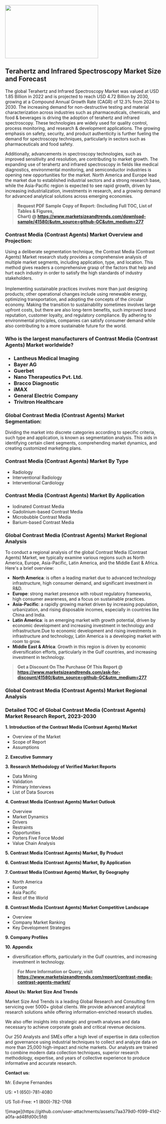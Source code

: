 <p><img class="alignnone size-medium wp-image-20088" src="https://ffe5etoiles.com/wp-content/uploads/2024/12/MST1-300x171.png" alt="" width="300" height="171" /></p><h2>Terahertz and Infrared Spectroscopy Market Size and Forecast</h2><p>The global Terahertz and Infrared Spectroscopy Market was valued at USD 1.85 Billion in 2022 and is projected to reach USD 4.72 Billion by 2030, growing at a Compound Annual Growth Rate (CAGR) of 12.3% from 2024 to 2030. The increasing demand for non-destructive testing and material characterization across industries such as pharmaceuticals, chemicals, and food & beverages is driving the adoption of terahertz and infrared spectroscopy. These technologies are widely used for quality control, process monitoring, and research & development applications. The growing emphasis on safety, security, and product authenticity is further fueling the demand for spectroscopy techniques, particularly in sectors such as pharmaceuticals and food safety.</p><p>Additionally, advancements in spectroscopy technologies, such as improved sensitivity and resolution, are contributing to market growth. The expanding use of terahertz and infrared spectroscopy in fields like medical diagnostics, environmental monitoring, and semiconductor industries is opening new opportunities for the market. North America and Europe lead the market due to established industrial sectors and a strong research base, while the Asia-Pacific region is expected to see rapid growth, driven by increasing industrialization, investments in research, and a growing demand for advanced analytical solutions across emerging economies.</p></p><blockquote id="" class=""><strong>Request PDF Sample Copy of Report: (Including Full TOC, List of Tables &amp; Figures, Chart)&nbsp;@&nbsp;<strong><a href="https://www.marketsizeandtrends.com/download-sample/41580/&utm_source=github-GC&utm_medium=277" target="_blank">https://www.marketsizeandtrends.com/download-sample/41580/&utm_source=github-GC&utm_medium=277</a></strong></strong></blockquote><h3 id="" class="">Contrast Media (Contrast Agents) Market&nbsp;Overview and Projection:</h3><p id="" class="">Using a deliberate segmentation technique, the Contrast Media (Contrast Agents) Market research study provides a comprehensive analysis of multiple market segments, including application, type, and location. This method gives readers a comprehensive grasp of the factors that help and hurt each industry in order to satisfy the high standards of industry stakeholders. <br /> <br />Implementing sustainable practices involves more than just designing products; other operational changes include using renewable energy, optimizing transportation, and adopting the concepts of the circular economy. Making the transition to sustainability sometimes involves large upfront costs, but there are also long-term benefits, such improved brand reputation, customer loyalty, and regulatory compliance. By adhering to environmental principles, companies can satisfy consumer demand while also contributing to a more sustainable future for the world.</p><h3 id="" class="">Who is the largest manufacturers of&nbsp;Contrast Media (Contrast Agents) Market worldwide?</h3><h3 class=""><p><ul><li>Lantheus Medical Imaging </li><li> Bayer AG </li><li> Guerbet </li><li> Nano Therapeutics Pvt. Ltd. </li><li> Bracco Diagnostic </li><li> iMAX </li><li> General Electric Company </li><li> Trivitron Healthcare</li></ul></p></h3><h3 id="" class="">Global&nbsp;Contrast Media (Contrast Agents) Market Segmentation:</h3><p id="" class="">Dividing the market into discrete categories according to specific criteria, such type and application, is known as segmentation analysis. This aids in identifying certain client segments, comprehending market dynamics, and creating customized marketing plans.</p><h3 id="" class="">Contrast Media (Contrast Agents) Market&nbsp;By Type</h3><p><p><ul><li>Radiology </li><li> Interventional Radiology </li><li> Interventional Cardiology</p></li></ul></p></p><h3 id="" class="">Contrast Media (Contrast Agents) Market&nbsp;By Application</h3><p class=""><p><ul><li>Iodinated Contrast Media </li><li> Gadolinium-based Contrast Media </li><li> Microbubble Contrast Media </li><li> Barium-based Contrast Media</li></ul></p></p><h3 id="" class="">Global Contrast Media (Contrast Agents) Market Regional Analysis</h3><p id="" class="">To conduct a regional analysis of the global Contrast Media (Contrast Agents) Market, we typically examine various regions such as North America, Europe, Asia-Pacific, Latin America, and the Middle East &amp; Africa. Here's a brief overview:</p><ul><li><strong>North America</strong>: is often a leading market due to advanced technology infrastructure, high consumer demand, and significant investment in R&amp;D.</li><li><strong>Europe</strong>: strong market presence with robust regulatory frameworks, high consumer awareness, and a focus on sustainable practices.</li><li><strong>Asia-Pacific</strong>: a rapidly growing market driven by increasing population, urbanization, and rising disposable incomes, especially in countries like China and India.</li><li><strong>Latin America</strong>: is an emerging market with growth potential, driven by economic development and increasing investment in technology and infrastructure.Due to economic development and rising investments in infrastructure and technology, Latin America is a developing market with room to grow.</li><li><strong>Middle East &amp; Africa</strong>: Growth in this region is driven by economic diversification efforts, particularly in the Gulf countries, and increasing investment in technology.</li></ul><blockquote id="" class=""><strong>Get a Discount On The Purchase Of This Report @ <strong><a href="https://www.marketsizeandtrends.com/ask-for-discount/41580/&utm_source=github-GC&utm_medium=277" target="_blank">https://www.marketsizeandtrends.com/ask-for-discount/41580/&utm_source=github-GC&utm_medium=277</a></strong></strong></blockquote><h3 id="" class="">Global Contrast Media (Contrast Agents) Market Regional Analysis</h3><h3 id="" class="">Detailed TOC of Global Contrast Media (Contrast Agents) Market Research Report, 2023-2030</h3><p id="" class=""><strong>1. Introduction of the Contrast Media (Contrast Agents) Market</strong></p><ul><li>Overview of the Market</li><li>Scope of Report</li><li>Assumptions</li></ul><p id="" class=""><strong>2. Executive Summary</strong></p><p id="" class=""><strong>3. Research Methodology of Verified Market Reports</strong></p><ul><li>Data Mining</li><li>Validation</li><li>Primary Interviews</li><li>List of Data Sources</li></ul><p id="" class=""><strong>4. Contrast Media (Contrast Agents) Market Outlook</strong></p><ul><li>Overview</li><li>Market Dynamics</li><li>Drivers</li><li>Restraints</li><li>Opportunities</li><li>Porters Five Force Model</li><li>Value Chain Analysis</li></ul><p id="" class=""><strong>5. Contrast Media (Contrast Agents) Market, By Product</strong></p><p id="" class=""><strong>6. Contrast Media (Contrast Agents) Market, By Application</strong></p><p id="" class=""><strong>7. Contrast Media (Contrast Agents) Market, By Geography</strong></p><ul><li>North America</li><li>Europe</li><li>Asia Pacific</li><li>Rest of the World</li></ul><p id="" class=""><strong>8. Contrast Media (Contrast Agents) Market Competitive Landscape</strong></p><ul><li>Overview</li><li>Company Market Ranking</li><li>Key Development Strategies</li></ul><p id="" class=""><strong>9. Company Profiles</strong></p><p id="" class=""><strong>10. Appendix</strong></p><ul><li>diversification efforts, particularly in the Gulf countries, and increasing investment in technology.</li></ul><blockquote id="" class=""><strong>For More Information or Query, visit <strong><strong><a href="https://www.marketsizeandtrends.com/report/contrast-media-contrast-agents-market/" target="_blank">https://www.marketsizeandtrends.com/report/contrast-media-contrast-agents-market/</a></strong></strong></strong></blockquote><p id="" class=""><strong>About Us: Market Size And Trends</strong></p><p id="" class="">Market Size And Trends is a leading Global Research and Consulting firm servicing over 5000+ global clients. We provide advanced analytical research solutions while offering information-enriched research studies.</p><p id="" class="">We also offer insights into strategic and growth analyses and data necessary to achieve corporate goals and critical revenue decisions.</p><p id="" class="">Our 250 Analysts and SMEs offer a high level of expertise in data collection and governance using industrial techniques to collect and analyze data on more than 25,000 high-impact and niche markets. Our analysts are trained to combine modern data collection techniques, superior research methodology, expertise, and years of collective experience to produce informative and accurate research.</p><p id="" class=""><strong>Contact us:</strong></p><p id="" class="">Mr. Edwyne Fernandes</p><p id="" class="">US: +1 (650)-781-4080</p><p id="" class="">US Toll-Free: +1 (800)-782-1768</p>
![image](https://github.com/user-attachments/assets/7aa379d0-f099-41d2-a0fa-ad48fd00c5fd)
